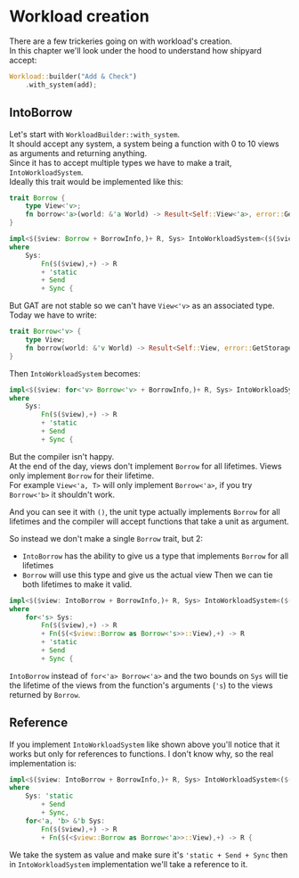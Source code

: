 # Workload creation

There are a few trickeries going on with workload's creation.\
In this chapter we'll look under the hood to understand how shipyard accept:

```rs
Workload::builder("Add & Check")
    .with_system(add);
```

## IntoBorrow

Let's start with `WorkloadBuilder::with_system`.\
It should accept any system, a system being a function with 0 to 10 views as arguments and returning anything.\
Since it has to accept multiple types we have to make a trait, `IntoWorkloadSystem`.\
Ideally this trait would be implemented like this:

```rs
trait Borrow {
    type View<'v>;
    fn borrow<'a>(world: &'a World) -> Result<Self::View<'a>, error::GetStorage>;
}

impl<$($view: Borrow + BorrowInfo,)+ R, Sys> IntoWorkloadSystem<($($view,)+), R> for Sys
where
    Sys:
        Fn($($view),+) -> R
        + 'static
        + Send
        + Sync {
```

But GAT are not stable so we can't have `View<'v>` as an associated type.
Today we have to write:

```rs
trait Borrow<'v> {
    type View;
    fn borrow(world: &'v World) -> Result<Self::View, error::GetStorage>;
}
```

Then `IntoWorkloadSystem` becomes:

```rs
impl<$($view: for<'v> Borrow<'v> + BorrowInfo,)+ R, Sys> IntoWorkloadSystem<($($view,)+), R> for Sys
where
    Sys:
        Fn($($view),+) -> R
        + 'static
        + Send
        + Sync {
```

But the compiler isn't happy.\
At the end of the day, views don't implement `Borrow` for all lifetimes. Views only implement `Borrow` for their lifetime.\
For example `View<'a, T>` will only implement `Borrow<'a>`, if you try `Borrow<'b>` it shouldn't work.

And you can see it with `()`, the unit type actually implements `Borrow` for all lifetimes and the compiler will accept functions that take a unit as argument.

So instead we don't make a single `Borrow` trait, but 2:
- `IntoBorrow` has the ability to give us a type that implements `Borrow` for all lifetimes
- `Borrow` will use this type and give us the actual view
Then we can tie both lifetimes to make it valid.

```rs
impl<$($view: IntoBorrow + BorrowInfo,)+ R, Sys> IntoWorkloadSystem<($($view,)+), R> for Sys
where
    for<'s> Sys:
        Fn($($view),+) -> R
        + Fn($(<$view::Borrow as Borrow<'s>>::View),+) -> R
        + 'static
        + Send
        + Sync {
```

`IntoBorrow` instead of `for<'a> Borrow<'a>` and the two bounds on `Sys` will tie the lifetime of the views from the function's arguments (`'s`) to the views returned by `Borrow`.

## Reference

If you implement `IntoWorkloadSystem` like shown above you'll notice that it works but only for references to functions.
I don't know why, so the real implementation is:

```rs
impl<$($view: IntoBorrow + BorrowInfo,)+ R, Sys> IntoWorkloadSystem<($($view,)+), R> for Sys
where
    Sys: 'static
        + Send
        + Sync,
    for<'a, 'b> &'b Sys:
        Fn($($view),+) -> R
        + Fn($(<$view::Borrow as Borrow<'a>>::View),+) -> R {
```

We take the system as value and make sure it's `'static + Send + Sync` then in `IntoWorkloadSystem` implementation we'll take a reference to it.

